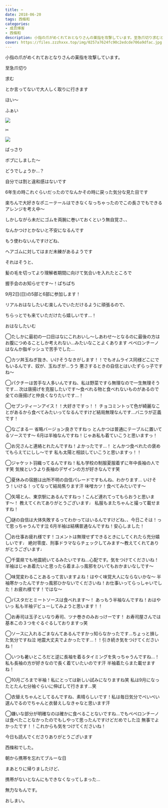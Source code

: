```yaml
---
title: ✂︎
date: 2018-06-20
tags: 西條和
categories: 
- 成员博客
- 西條和
description: 小指の爪がめくれておとなりさんの薬指を攻撃しています。至急爪切り求むとか言ってないで大人しく取りに行きます...
cover: https://files.zzzhxxx.top/img/0257a7624fc90c2edcde706a9dfac.jpg 
---
```










小指の爪がめくれておとなりさんの薬指を攻撃しています。











至急爪切り





求む
















とか言ってないで大人しく取りに行きます










ほい〜












ふぁい






![](https://files.zzzhxxx.top/img/0257a7624fc90c2edcde706a9dfac.jpg)





✂︎






![](https://files.zzzhxxx.top/img/0257a7624fc90c2edcde706a9dfac-01.jpg)












ばっさり










ボブにしました〜










どうでしょうか…？












自分では割と違和感はないです









6年生の時これぐらいだったのでなんかその時に戻った気分な見た目です







楽ちんで大好きなポニーテールはできなくなっちゃったのでこの長さでもできるアレンジを考え中〜












しかしながら未だにゴムを両腕に巻いておくという無自覚さ、、










なんかつけとかないと不安になるんです










もう使わないんですけどね、











ヘアゴムに対してはまだ未練があるようです












それはそうと、



髪の毛を切ってより理解者期間に向けて気合いを入れたところで










握手会のお知らせです〜！ぱちぱち










9月2日(日)の5部と6部に参加します！







リアルおはなしたいむ楽しんでいただけるように頑張るので、



ちらっとでも来ていただけたら嬉しいです…！













おはなしたいむ



◯たしかに最初の一口目はなにこれおいし〜しあわせ〜となるのに最後の方はお腹につめることしか考えれない…みたいなことよくあります
ペペロンチーノはなんか脂ギッシュで苦手でした…






◯カツ丼玉ねぎ抜き、いけそうなきがします！！でもオムライス同様どこにでもいるんです、奴が、玉ねぎが…うう
悪さするときの自信とはいたずらっ子ですね〜





◯パクチーは苦手な人多いんですね、私は野菜ですら無理なので一生無理そうです…
次は唐揚げを克服したいです〜食べれる物と食べれないものがあるので全ての唐揚げと仲良くなりたいです…！






◯セブンティーンアイス！！大好きですっ！！
チョコミントって色が綺麗なことがあるから食べてみたいってなるんですけど結局無理なんです…バニラが正義です！






◯なごまるー
省略バージョン良きですねっ
とんかつは普通にテーブルに置いてるソースです〜
6月は半袖なんですね！じゃあ私も着ていこうと思いますっ！





◯お兄さんと連絡とれたんですね！よかったです…！
とんかつ食べれたの褒めてもらえてにしし〜です
私も太陽と相談していこうと思いますっ！！






◯ジャケット羽織ってるんですね！私も学校の制服夏服着ずに年中長袖の人です笑
気候というより長袖のデザインの方が好きなんです笑






◯夏休みの宿題は出所不明の自信パレードですもんね、わかります…
いけそう！いける！ってなって結局焦ります汗
味噌カツ！食べてみたいです〜







◯矢場とん、東京駅にあるんですねっ！こんど連れてってもらおうと思います〜！
教えてくれてありがとうございます♩
私服もまたちゃんと撮って載せますね！








◯謎の自信は大体失敗するってわかってはいるんですけどね、、今日こそは！って思っちゃうんです泣
6月半袖は結構普通なんですね！安心しました！







◯お仕事お疲れ様です！コメントは無理せずできるときにしてくれたら充分嬉しいです♩
絶対零度、刑事ドラマならチェックしてみます〜教えてくれてありがとうございます♩






◯千葉県でも地震続いてるみたいですね…心配です。気をつけてくださいね！
半袖はじゃあ着たいと思ったら着まふっ風邪をひいてもおかまいなしです〜





◯味覚変わることあるって言いますよね！はやく味覚大人にならないかな〜
半袖寒かったんですかっ風邪ひかないでくださいね！お仕事いってらっしゃいでした！お疲れ様です！ではな〜








◯パスタだとミートソースは食べれます〜！
あっもう半袖なんですね！おはやいっ
私も半袖デビューしてみようと思います！！





◯お寿司は玉子といなり寿司、ツナ巻きのみおっけーです！
お寿司屋さんでは基本この３つをぐるぐるしておりますっ笑







◯ソースに入れるごまなんてあるんですかっ知らなかったです…ちょっと損した気分ですね泣
地震大丈夫でよかったです…！！引き続き気をつけてくださいね！






◯いつも暑いところだと逆に長袖を着るタイミングを失っちゃうんですね…！私も長袖の方が好きなので長く着ていたいのです汗
半袖着たらまた載せますね！






◯10月ごろまで半袖！私にとっては新しい試みになりますね笑
私は9月になったとたん七分袖ぐらいに伸ばして行きます…笑





◯衣替えちゃんとしてるんですね、素晴らしいです！私は毎日気分でぺいぺい選んでるのでちゃんと衣替えしなきゃなと思います汗






◯嫌いな部分が明確なのは確かに食べることないですね…でもペペロンチーノは食べたことなかったのでもしやって思ったんですけどだめでした泣
無事でよかったです！！これからも気をつけてくださいね！











今日も読んでくださりありがとうございます











西條和でした。










朝から携帯を忘れてブルーな日







まあとりに帰りましたけど、








携帯がないとなんにもできなくなってしまった…







無力なもんです。








おしまい。


